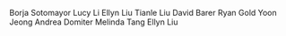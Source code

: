 Borja Sotomayor
Lucy Li
Ellyn Liu
Tianle Liu
David Barer
Ryan Gold
Yoon Jeong
Andrea Domiter 
Melinda Tang
Ellyn Liu
